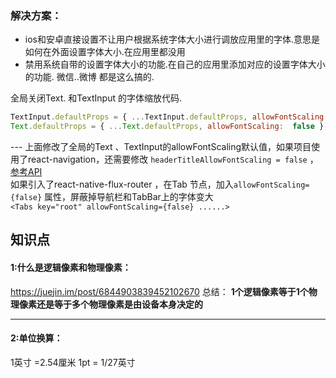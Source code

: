 ###  解决方案：

 - ios和安卓直接设置不让用户根据系统字体大小进行调放应用里的字体.意思是如何在外面设置字体大小.在应用里都没用
 - 禁用系统自带的设置字体大小的功能.在自己的应用里添加对应的设置字体大小的功能. 微信..微博 都是这么搞的.


全局关闭Text. 和TextInput 的字体缩放代码.
```js
TextInput.defaultProps = { ...TextInput.defaultProps, allowFontScaling:  false };
Text.defaultProps = { ...Text.defaultProps, allowFontScaling:  false };
```

--- 上面修改了全局的Text 、TextInput的allowFontScaling默认值，如果项目使用了react-navigation，还需要修改 `headerTitleAllowFontScaling = false` ，[参考API](https://reactnavigation.org/docs/stack-navigator.html#headertitleallowfontscaling)  
如果引入了react-native-flux-router ，在Tab 节点，加入`allowFontScaling={false}` 属性，屏蔽掉导航栏和TabBar上的字体变大  
`<Tabs key="root" allowFontScaling={false} ......>`


## 知识点
####  1:什么是逻辑像素和物理像素：
https://juejin.im/post/6844903839452102670
总结：
**1个逻辑像素等于1个物理像素还是等于多个物理像素是由设备本身决定的**

---

#### 2:单位换算：
1英寸 =2.54厘米
1pt = 1/27英寸

  
<!--stackedit_data:
eyJoaXN0b3J5IjpbMTUzMzMzMDcyNyw0MzkyMTM0OTAsLTExNT
EwMTMyNzldfQ==
-->